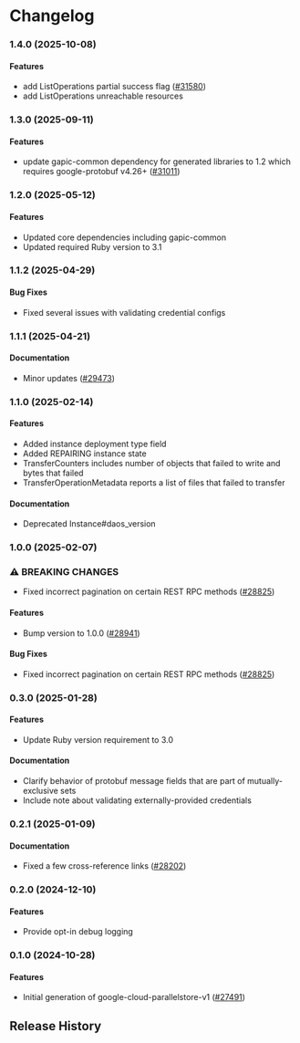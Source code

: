 # Changelog

### 1.4.0 (2025-10-08)

#### Features

* add ListOperations partial success flag ([#31580](https://github.com/googleapis/google-cloud-ruby/issues/31580)) 
* add ListOperations unreachable resources 

### 1.3.0 (2025-09-11)

#### Features

* update gapic-common dependency for generated libraries to 1.2 which requires google-protobuf v4.26+ ([#31011](https://github.com/googleapis/google-cloud-ruby/issues/31011)) 

### 1.2.0 (2025-05-12)

#### Features

* Updated core dependencies including gapic-common 
* Updated required Ruby version to 3.1 

### 1.1.2 (2025-04-29)

#### Bug Fixes

* Fixed several issues with validating credential configs 

### 1.1.1 (2025-04-21)

#### Documentation

* Minor updates ([#29473](https://github.com/googleapis/google-cloud-ruby/issues/29473)) 

### 1.1.0 (2025-02-14)

#### Features

* Added instance deployment type field 
* Added REPAIRING instance state 
* TransferCounters includes number of objects that failed to write and bytes that failed 
* TransferOperationMetadata reports a list of files that failed to transfer 
#### Documentation

* Deprecated Instance#daos_version 

### 1.0.0 (2025-02-07)

### ⚠ BREAKING CHANGES

* Fixed incorrect pagination on certain REST RPC methods ([#28825](https://github.com/googleapis/google-cloud-ruby/issues/28825))

#### Features

* Bump version to 1.0.0 ([#28941](https://github.com/googleapis/google-cloud-ruby/issues/28941)) 
#### Bug Fixes

* Fixed incorrect pagination on certain REST RPC methods ([#28825](https://github.com/googleapis/google-cloud-ruby/issues/28825)) 

### 0.3.0 (2025-01-28)

#### Features

* Update Ruby version requirement to 3.0 
#### Documentation

* Clarify behavior of protobuf message fields that are part of mutually-exclusive sets 
* Include note about validating externally-provided credentials 

### 0.2.1 (2025-01-09)

#### Documentation

* Fixed a few cross-reference links ([#28202](https://github.com/googleapis/google-cloud-ruby/issues/28202)) 

### 0.2.0 (2024-12-10)

#### Features

* Provide opt-in debug logging 

### 0.1.0 (2024-10-28)

#### Features

* Initial generation of google-cloud-parallelstore-v1 ([#27491](https://github.com/googleapis/google-cloud-ruby/issues/27491)) 

## Release History
